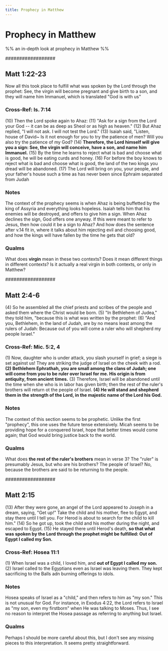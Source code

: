 ```yaml
---
title: Prophecy in Matthew
---
```


# Prophecy in Matthew

%% an in-depth look at prophecy in Matthew %%

##################
## Matt 1:22-23
Now all this took place to fulfill what was spoken by the Lord through the prophet: See, the virgin will become pregnant and give birth to a son, and they will name him Immanuel, which is translated "God is with us"

### Cross-Ref: Is. 7:14
(10) Then the Lord spoke again to Ahaz: (11) "Ask for a sign from the Lord your God -- it can be as deep as Sheol or as high as heaven." (12) But Ahaz replied, "I will not ask. I will not test the Lord." (13) Isaiah said, "Listen, house of David~ Is it not enough for you to try the patience of men? Will you also try the patience of my God? (14) **Therefore, the Lord himself will give you a sign: See, the virgin will conceive, have a son, and name him Immanuel.** (15) By the time he learns to reject what is bad and choose what is good, he will be eating curds and honey. (16) For before the boy knows to reject what is bad and choose what is good, the land of the two kings you dread will be abandoned. (17) The Lord will bring on you, your people, and your father's house such a time as has never been since Ephraim separated from Judah

### Notes
The context of the prophecy seems is when Ahaz is being buffetted by the king of Assyria and everything looks hopeless. Isaiah tells him that his enemies will be destroyed, and offers to give him a sign. When Ahaz declines the sign, God offers one anyway. If this were meant to refer to Jesus, then how could it be a sign to Ahaz? And how does the sentence after v.14 fit in, where it talks about him rejecting evil and choosing good, and how the kings will have fallen by the time he gets that old?

### Qualms
What does **virgin** mean in these two contexts? Does it mean different things in different contexts?
Is it actually a real virgin in both contexts, or only in Matthew?




##################
## Matt 2:4-6
(4) So he assembled all the chief priests and scribes of the people and asked them where the Christ would be born. (5) "In Bethlehem of Judea," they told him, "because this is what was written by the prophet: (6) "And you, Bethlehem, in the land of Judah, are by no means least among the rulers of Judah: Because out of you will come a ruler who will shepherd my people Israel."

### Cross-Ref: Mic. 5:2, 4
(1) Now, daughter who is under attack, you slash yourself in grief; a siege is set against us! They are striking the judge of Israel on the cheek with a rod. **(2) Bethlehem Ephrathah,  you are small among the clans of Judah; one will come from you to be ruler over Israel for me. His origin is from antiquity, from ancient times.** (3) Therefore, Israel will be abandoned until the time when she who is in labor has given birth; then the rest of the ruler's brothers will return ot the people of Israel. **(4) He will stand and shepherd them in the strength of the Lord, in the majestic name of the Lord his God.**

### Notes
The context of this section seems to be prophetic. Unlike the first "prophecy", this one uses the future tense extensively. Micah seems to be providing hope for a conquered Israel, hope that better times would come again; that God would bring justice back to the world.

### Qualms
What does **the rest of the ruler's brothers** mean in verse 3? The "ruler" is presumably Jesus, but who are his brothers? The people of Israel? No, because the brothers are said to be returning to the people.



##################
## Matt 2:15
(13) After they were gone, an angel of the Lord appeared to Joseph in a dream, saying, "Get up!" Take the child and his mother, flee to Egypt, and stay there until I tell you. For Herod is about to search for the child to kill him." (14) So he got up, took the child and his mother during the night, and escaped to Egypt. (15) He stayed there until Herod's death, **so that what was spoken by the Lord through the prophet might be fulfilled: Out of Egypt I called my Son.**

### Cross-Ref: Hosea 11:1
(1) When Israel was a child, I loved him, and **out of Egypt I called my son.** (2) Israel called to the Egyptians even as Israel was leaving them. They kept sacrificing to the Balls adn burning offerings to idols.

### Notes
Hosea speaks of Israel as a "child," and then refers to him as "my son." This is not unusual for God. For instance, in Exodus 4:22, the Lord refers to Israel as "my son, even my firstborn" when He was talking to Moses. Thus, I see no reason to interpret the Hosea passage as referring to anything but Israel.

### Qualms
Perhaps I should be more careful about this, but I don't see any missing pieces to this interpretation. It seems pretty straightforward.
